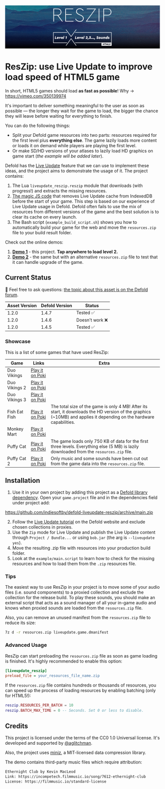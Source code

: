 [![ResZip Cover](cover.jpg)](https://github.com/indiesoftby/defold-liveupdate-reszip)

# ResZip: use Live Update to improve load speed of HTML5 game

In short, HTML5 games should load **as fast as possible**! Why -> https://vimeo.com/350139974

It's important to deliver something meaningful to the user as soon as possible — the longer they wait for the game to load, the bigger the chance they will leave before waiting for everything to finish.

You can do the following things:
- Split your Defold game resources into two parts: resources required for the first level plus **everything else**. The game lazily loads more content or loads it on demand while players are playing the first level.
- Or make SD/HD versions of your atlases to lazily load HD graphics on game start (*the example will be added later*).

Defold has the [Live Update](https://defold.com/manuals/live-update/) feature that we can use to implement these ideas, and the project aims to demonstrate the usage of it. The project contains:

1. The Lua `liveupdate_reszip.reszip` module that downloads (with progress!) and extracts the missing resources.
2. [The magic JS code](liveupdate_reszip/manifests/web/engine_template.html) that removes Live Update cache from IndexedDB before the start of your game. This step is based on our experience of Live Update usage in Defold. Defold often fails to use the mix of resources from different versions of the game and the best solution is to clear its cache on every launch.
3. The Bash script (`example_build_script.sh`) shows you how to automatically build your game for the web and move the `resources.zip` file to your build result folder.

Check out the online demos:
1. [**Demo 1**](https://indiesoftby.github.io/defold-liveupdate-reszip/latest/index.html) - this project. **Tap anywhere to load level 2.**
2. [**Demo 2**](https://indiesoftby.github.io/defold-liveupdate-reszip/alt-version/index.html) - the same but with an alternative `resources.zip` file to test that it can handle upgrade of the game.

## Current Status

💬 Feel free to ask questions: [the topic about this asset is on the Defold forum](https://forum.defold.com/t/use-live-update-to-improve-load-speed-of-html5-game/67686).

| Asset Version   | Defold Version | Status        |
| --------------- | -------------- | ------------- |
| 1.2.0           | 1.4.7          | Tested ✅     |
| 1.2.0           | 1.4.6          | Doesn't work ❌ |
| 1.2.0           | 1.4.5          | Tested ✅     |

### Showcase

This is a list of some games that have used ResZip:

| Game            | Links | Extra |
| --------------- | ----- | ----- |
| Duo Vikings     | [Play it on Poki](https://poki.com/en/g/duo-vikings) |
| Duo Vikings 2   | [Play it on Poki](https://poki.com/en/g/duo-vikings-2) |
| Duo Vikings 3   | [Play it on Poki](https://poki.com/en/g/duo-vikings-3) |
| Fish Eat Fish   | [Play it on Poki](https://poki.com/en/g/fish-eat-fish) | The total size of the game is only 4 MB! After its start, it downloads the HD version of the graphics (~10MB) and applies it depending on the hardware capabilities. |
| Monkey Mart     | [Play it on Poki](https://poki.com/en/g/monkey-mart) |
| Puffy Cat       | [Play it on Poki](https://poki.com/en/g/puffy-cat) | The game loads only 750 KB of data for the first three levels. Everything else (5 MB) is lazily downloaded from the `resources.zip` file. |
| Puffy Cat 2     | [Play it on Poki](https://poki.com/en/g/puffy-cat-2) | Only music and some sounds have been cut out from the game data into the `resources.zip` file. |

## Installation

1. Use it in your own project by adding this project as a [Defold library dependency](http://www.defold.com/manuals/libraries/). Open your `game.project` file and in the dependencies field under project add:

https://github.com/indiesoftby/defold-liveupdate-reszip/archive/main.zip

2. Follow the [Live Update tutorial](https://defold.com/manuals/live-update/) on the Defold website and exclude chosen collections in proxies.
3. Use the `Zip` mode for Live Update and publish the Live Update content through `Project / Bundle...` or using `bob.jar` (the arg is `--liveupdate yes`).
4. Move the resulting .zip file with resources into your production build folder.
5. Look at the `example/main.script` to learn how to check for the missing resources and how to load them from the `.zip` resources file.

### Tips

The easiest way to use ResZip in your project is to move some of your audio files (i.e. sound components) to a proxied collection and exclude the collection for the release build. To play these sounds, you should make an external script that acts as a sound manager of all your in-game audio and knows when proxied sounds are loaded from the `resources.zip` file.

Also, you can remove an unused manifest from the `resources.zip` file to reduce its size: 

```bash
7z d -r resources.zip liveupdate.game.dmanifest
```

### Advanced Usage

ResZip can start preloading the `resources.zip` file as soon as game loading is finished. It's highly recommended to enable this option:

```ini
[liveupdate_reszip]
preload_file = your_resources_file_name.zip
```

If the `resources.zip` file contains hundreds or thousands of resources, you can speed up the process of loading resources by enabling batching (only for HTML5!):

```lua
reszip.RESOURCES_PER_BATCH = 10
reszip.BATCH_MAX_TIME = 0 -- Seconds. Set 0 or less to disable.
```

## Credits

This project is licensed under the terms of the CC0 1.0 Universal license. It's developed and supported by [@aglitchman](https://github.com/aglitchman). 

Also, the project uses [miniz](https://github.com/richgel999/miniz), a MIT-licensed data compression library.

The demo contains third-party music files which require attribution:
```
Ethernight Club by Kevin MacLeod
Link: https://incompetech.filmmusic.io/song/7612-ethernight-club
License: https://filmmusic.io/standard-license
```

